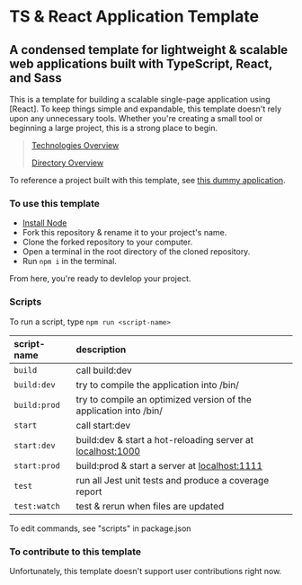 TS & React Application Template
===
A condensed template for lightweight & scalable web applications built with TypeScript, React, and Sass
---
This is a template for building a scalable single-page application using [React]. To keep things simple and expandable, this template doesn't rely upon any unnecessary tools. Whether you're creating a small tool or beginning a large project, this is a strong place to begin.

> [Technologies Overview]
> 
> [Directory Overview]

To reference a project built with this template, see [this dummy application](https://github.com/YourZombieMop/totally-tubular-task-table).

### To use this template
* [Install Node]
* Fork this repository & rename it to your project's name.
* Clone the forked repository to your computer.
* Open a terminal in the root directory of the cloned repository.
* Run `npm i` in the terminal.

From here, you're ready to devlelop your project.

### Scripts
To run a script, type `npm run <script-name>`

| script-name | description |
|:----------- |:----------- |
| `build` | call build:dev |
| `build:dev` | try to compile the application into /bin/ |
| `build:prod` | try to compile an optimized version of the application into /bin/ |
| `start` | call start:dev |
| `start:dev` | build:dev & start a hot-reloading server at [localhost:1000](http://localhost:1000) |
| `start:prod` | build:prod & start a server at [localhost:1111](http://localhost:1111) |
| `test` | run all Jest unit tests and produce a coverage report |
| `test:watch` | test & rerun when files are updated |

To edit commands, see "scripts" in package.json

### To contribute to this template
Unfortunately, this template doesn't support user contributions right now.

[Directory Overview]: ./readme-dir.md
[Technologies Overview]: ./readme-tech.md
[Install Node]: https://nodejs.org/en/download/